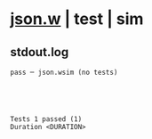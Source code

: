 # [json.w](../../../../examples/tests/valid/json.w) | test | sim

## stdout.log
```log
pass ─ json.wsim (no tests)
 




Tests 1 passed (1) 
Duration <DURATION>

```

